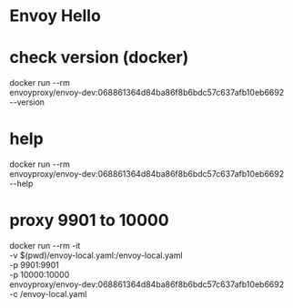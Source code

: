 # Envoy Hello

# check version (docker)
docker run --rm \
  envoyproxy/envoy-dev:068861364d84ba86f8b6bdc57c637afb10eb6692 \
  --version

# help
docker run --rm \
  envoyproxy/envoy-dev:068861364d84ba86f8b6bdc57c637afb10eb6692 \
  --help

# proxy 9901 to 10000
docker run --rm -it \
  -v $(pwd)/envoy-local.yaml:/envoy-local.yaml \
  -p 9901:9901 \
  -p 10000:10000 \
  envoyproxy/envoy-dev:068861364d84ba86f8b6bdc57c637afb10eb6692 \
  -c /envoy-local.yaml
